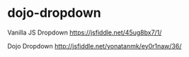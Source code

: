 # dojo-dropdown

Vanilla JS Dropdown
https://jsfiddle.net/45ug8bx7/1/

Dojo Dropdown
http://jsfiddle.net/yonatanmk/ey0r1naw/36/
